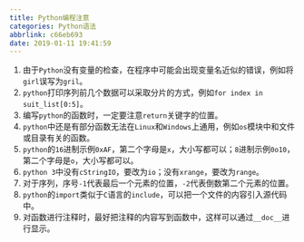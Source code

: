 ```yaml
---
title: Python编程注意
categories: Python语法
abbrlink: c66eb693
date: 2019-01-11 19:41:59
---
```

1. 由于`Python`没有变量的检查，在程序中可能会出现变量名近似的错误，例如将`girl`误写为`gril`。<!--more-->
2. `python`打印序列前几个数据可以采取分片的方式，例如`for index in suit_list[0:5]`。
3. 编写`python`的函数时，一定要注意`return`关键字的位置。
4. `python`中还是有部分函数无法在`Linux`和`Windows`上通用，例如`os`模块中和文件或目录有关的函数。
5. `python`的`16`进制示例`0xAF`，第二个字母是`x`，大小写都可以；`8`进制示例`0o10`，第二个字母是`o`，大小写都可以。
6. `python 3`中没有`cStringIO`，要改为`io`；没有`xrange`，要改为`range`。
7. 对于序列，序号`-1`代表最后一个元素的位置，`-2`代表倒数第二个元素的位置。
8. `python`的`import`类似于`C`语言的`include`，可以把一个文件的内容引入源代码中。
9. 对函数进行注释时，最好把注释的内容写到函数中，这样可以通过`__doc__`进行显示。